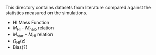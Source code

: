 This directory contains datasets from literature compared against the statistics measured on the simulations.

- HI Mass Function
- $M_\text{HI}$ - $M_\text{halo}$ relation
- $M_\text{star}$ - $M_\text{HI}$ relation
- $\Omega_\text{HI}(z)$
- Bias(?)
